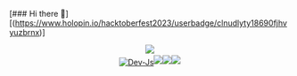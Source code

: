 [### Hi there 👋][(https://www.holopin.io/hacktoberfest2023/userbadge/clnudlyty18690fjhvyuzbrnx)]


<div align="center">
<a href="https://github.com/eumoitinho">
<img height="180em" src="https://github-readme-stats.vercel.app/api?username=eumoitinho&show_icons=true&theme=dracula&include_all_commits
<img height="180em" src="https://github-readme-stats.vercel.app/api/top-langs/?username=eumoitinho&layout=compact&langs_count=7&theme=dra
</div>
<div style="display: inline_block"><br>
<img align="center" alt="Dev-Js" height="30" width="40" src="https://raw.githubusercontent.com/devicons/devicon/master/icons/javascript/ja
<img align="center" alt="Dev-Ts" height="30" width="40" src="https://raw.githubusercontent.com/devicons/devicon/master/icons/typescript/ty
<img align="center" alt="Dev-React" height="30" width="40" src="https://raw.githubusercontent.com/devicons/devicon/master/icons/react/reac
<img align="center" alt="Dev-HTML" height="30" width="40" src="https://raw.githubusercontent.com/devicons/devicon/master/icons/html5/html5
<img align="center" alt="Dev-CSS" height="30" width="40" src="https://raw.githubusercontent.com/devicons/devicon/master/icons/css3/css3-o
</div>
##
<div>
<a href="https://www.youtube.com/channel/UC44Y7HUcjOu200dbBYjSjjQ" target="_blank"><img src="https://img.shields.io/badge/YouTube-FF0000?s
<a href="instagram.com/eumoitinho" target="_blank"><img src="https://img.shields.io/badge/-Instagram-%23E4405F?style=for-the-badge&log
<a href = "mailto:joao.silva489@academico.ufgd.edu.br"><img src="https://img.shields.io/badge/-Gmail-%23333?style=for-the-badge&logo=gmail&logoCo
<a href="https://www.linkedin.com/in/eumoitinho/" target="_blank"><img src="https://img.shields.io/badge/-LinkedIn-%230077B5?style=for-the-badge&logo=
![Snake animation](https://github.com/DevBatista1/DevBatista1/blob/output/github-contribution-grid-snake.svg)
</div>
